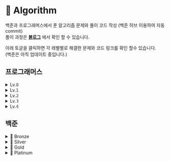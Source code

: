 # 📌 Algorithm

백준과 프로그래머스에서 푼 알고리즘 문제와 풀이 코드 작성 (백준 허브 이용하여 자동 commit)   
풀이 과정은 **[블로그](https://hy-ung.tistory.com/category/Algorithm)** 에서 확인 할 수 있습니다.

아래 토글을 클릭하면 각 레별별로 해결한 문제와 코드 링크를 확인 할수 있습니다.   
(백준은 아직 업데이트 중입니다.)

## 프로그래머스
<details>
<summary>Lv.𝟘</summary>

- [두수의 차](https://github.com/hye-ung97/Algorithm/tree/8e17a3d259acd86e646ec4db1fae74af52aad166/%ED%94%84%EB%A1%9C%EA%B7%B8%EB%9E%98%EB%A8%B8%EC%8A%A4/lv0/120803.%E2%80%85%EB%91%90%E2%80%85%EC%88%98%EC%9D%98%E2%80%85%EC%B0%A8)
- [배열 두배 만들기](https://github.com/hye-ung97/Algorithm/tree/8e17a3d259acd86e646ec4db1fae74af52aad166/%ED%94%84%EB%A1%9C%EA%B7%B8%EB%9E%98%EB%A8%B8%EC%8A%A4/lv0/120809.%E2%80%85%EB%B0%B0%EC%97%B4%E2%80%85%EB%91%90%EB%B0%B0%E2%80%85%EB%A7%8C%EB%93%A4%EA%B8%B0)
- [나머지 구하기](https://github.com/hye-ung97/Algorithm/tree/8e17a3d259acd86e646ec4db1fae74af52aad166/%ED%94%84%EB%A1%9C%EA%B7%B8%EB%9E%98%EB%A8%B8%EC%8A%A4/lv0/120810.%E2%80%85%EB%82%98%EB%A8%B8%EC%A7%80%E2%80%85%EA%B5%AC%ED%95%98%EA%B8%B0)
- [로그인 성공?](https://github.com/hye-ung97/Algorithm/tree/8e17a3d259acd86e646ec4db1fae74af52aad166/%ED%94%84%EB%A1%9C%EA%B7%B8%EB%9E%98%EB%A8%B8%EC%8A%A4/lv0/120883.%E2%80%85%EB%A1%9C%EA%B7%B8%EC%9D%B8%E2%80%85%EC%84%B1%EA%B3%B5%EF%BC%9F)
- [A로 B만들기](https://github.com/hye-ung97/Algorithm/tree/8e17a3d259acd86e646ec4db1fae74af52aad166/%ED%94%84%EB%A1%9C%EA%B7%B8%EB%9E%98%EB%A8%B8%EC%8A%A4/lv0/120886.%E2%80%85A%EB%A1%9C%E2%80%85B%E2%80%85%EB%A7%8C%EB%93%A4%EA%B8%B0)
- [OX퀴즈](https://github.com/hye-ung97/Algorithm/tree/8e17a3d259acd86e646ec4db1fae74af52aad166/%ED%94%84%EB%A1%9C%EA%B7%B8%EB%9E%98%EB%A8%B8%EC%8A%A4/lv0/120907.%E2%80%85OX%ED%80%B4%EC%A6%88)
- [세균 증식](https://github.com/hye-ung97/Algorithm/tree/8e17a3d259acd86e646ec4db1fae74af52aad166/%ED%94%84%EB%A1%9C%EA%B7%B8%EB%9E%98%EB%A8%B8%EC%8A%A4/lv0/120910.%E2%80%85%EC%84%B8%EA%B7%A0%E2%80%85%EC%A6%9D%EC%8B%9D)
- [7의 개수](https://github.com/hye-ung97/Algorithm/tree/8e17a3d259acd86e646ec4db1fae74af52aad166/%ED%94%84%EB%A1%9C%EA%B7%B8%EB%9E%98%EB%A8%B8%EC%8A%A4/lv0/120912.%E2%80%857%EC%9D%98%E2%80%85%EA%B0%9C%EC%88%98)
- [잘라서 배열로 저장하기](https://github.com/hye-ung97/Algorithm/tree/8e17a3d259acd86e646ec4db1fae74af52aad166/%ED%94%84%EB%A1%9C%EA%B7%B8%EB%9E%98%EB%A8%B8%EC%8A%A4/lv0/120913.%E2%80%85%EC%9E%98%EB%9D%BC%EC%84%9C%E2%80%85%EB%B0%B0%EC%97%B4%EB%A1%9C%E2%80%85%EC%A0%80%EC%9E%A5%ED%95%98%EA%B8%B0)
- [연속된 수의 합](https://github.com/hye-ung97/Algorithm/tree/8e17a3d259acd86e646ec4db1fae74af52aad166/%ED%94%84%EB%A1%9C%EA%B7%B8%EB%9E%98%EB%A8%B8%EC%8A%A4/lv0/120923.%E2%80%85%EC%97%B0%EC%86%8D%EB%90%9C%E2%80%85%EC%88%98%EC%9D%98%E2%80%85%ED%95%A9)
- [옹알이(1)](https://github.com/hye-ung97/Algorithm/tree/8e17a3d259acd86e646ec4db1fae74af52aad166/%ED%94%84%EB%A1%9C%EA%B7%B8%EB%9E%98%EB%A8%B8%EC%8A%A4/lv0/120956.%E2%80%85%EC%98%B9%EC%95%8C%EC%9D%B4%E2%80%85%EF%BC%881%EF%BC%89)

</details>

<details>
<summary>Lv.𝟙</summary>

- [성격 유형 검사하기](https://github.com/hye-ung97/Algorithm/tree/8e17a3d259acd86e646ec4db1fae74af52aad166/%ED%94%84%EB%A1%9C%EA%B7%B8%EB%9E%98%EB%A8%B8%EC%8A%A4/lv1/118666.%E2%80%85%EC%84%B1%EA%B2%A9%E2%80%85%EC%9C%A0%ED%98%95%E2%80%85%EA%B2%80%EC%82%AC%ED%95%98%EA%B8%B0)
- [2016년](https://github.com/hye-ung97/Algorithm/tree/8e17a3d259acd86e646ec4db1fae74af52aad166/%ED%94%84%EB%A1%9C%EA%B7%B8%EB%9E%98%EB%A8%B8%EC%8A%A4/lv1/12901.%E2%80%852016%EB%85%84)
- [가운데 글자 가져오기](https://github.com/hye-ung97/Algorithm/tree/8e17a3d259acd86e646ec4db1fae74af52aad166/%ED%94%84%EB%A1%9C%EA%B7%B8%EB%9E%98%EB%A8%B8%EC%8A%A4/lv1/12903.%E2%80%85%EA%B0%80%EC%9A%B4%EB%8D%B0%E2%80%85%EA%B8%80%EC%9E%90%E2%80%85%EA%B0%80%EC%A0%B8%EC%98%A4%EA%B8%B0)
- [같은 숫자는 싫어](https://github.com/hye-ung97/Algorithm/tree/8e17a3d259acd86e646ec4db1fae74af52aad166/%ED%94%84%EB%A1%9C%EA%B7%B8%EB%9E%98%EB%A8%B8%EC%8A%A4/lv1/12906.%E2%80%85%EA%B0%99%EC%9D%80%E2%80%85%EC%88%AB%EC%9E%90%EB%8A%94%E2%80%85%EC%8B%AB%EC%96%B4)
- [나누어 떨어지는 숫자 배열](https://github.com/hye-ung97/Algorithm/tree/8e17a3d259acd86e646ec4db1fae74af52aad166/%ED%94%84%EB%A1%9C%EA%B7%B8%EB%9E%98%EB%A8%B8%EC%8A%A4/lv1/12910.%E2%80%85%EB%82%98%EB%88%84%EC%96%B4%E2%80%85%EB%96%A8%EC%96%B4%EC%A7%80%EB%8A%94%E2%80%85%EC%88%AB%EC%9E%90%E2%80%85%EB%B0%B0%EC%97%B4)
- [두 정수 사이의 합](https://github.com/hye-ung97/Algorithm/tree/8e17a3d259acd86e646ec4db1fae74af52aad166/%ED%94%84%EB%A1%9C%EA%B7%B8%EB%9E%98%EB%A8%B8%EC%8A%A4/lv1/12912.%E2%80%85%EB%91%90%E2%80%85%EC%A0%95%EC%88%98%E2%80%85%EC%82%AC%EC%9D%B4%EC%9D%98%E2%80%85%ED%95%A9)
- [문자열 내 마음대로 정렬하기](https://github.com/hye-ung97/Algorithm/tree/8e17a3d259acd86e646ec4db1fae74af52aad166/%ED%94%84%EB%A1%9C%EA%B7%B8%EB%9E%98%EB%A8%B8%EC%8A%A4/lv1/12915.%E2%80%85%EB%AC%B8%EC%9E%90%EC%97%B4%E2%80%85%EB%82%B4%E2%80%85%EB%A7%88%EC%9D%8C%EB%8C%80%EB%A1%9C%E2%80%85%EC%A0%95%EB%A0%AC%ED%95%98%EA%B8%B0)
- [문자열 내 p와 y의 개수](https://github.com/hye-ung97/Algorithm/tree/8e17a3d259acd86e646ec4db1fae74af52aad166/%ED%94%84%EB%A1%9C%EA%B7%B8%EB%9E%98%EB%A8%B8%EC%8A%A4/lv1/12916.%E2%80%85%EB%AC%B8%EC%9E%90%EC%97%B4%E2%80%85%EB%82%B4%E2%80%85p%EC%99%80%E2%80%85y%EC%9D%98%E2%80%85%EA%B0%9C%EC%88%98)
- [문자열 내림차순으로 배치하기](https://github.com/hye-ung97/Algorithm/tree/8e17a3d259acd86e646ec4db1fae74af52aad166/%ED%94%84%EB%A1%9C%EA%B7%B8%EB%9E%98%EB%A8%B8%EC%8A%A4/lv1/12917.%E2%80%85%EB%AC%B8%EC%9E%90%EC%97%B4%E2%80%85%EB%82%B4%EB%A6%BC%EC%B0%A8%EC%88%9C%EC%9C%BC%EB%A1%9C%E2%80%85%EB%B0%B0%EC%B9%98%ED%95%98%EA%B8%B0)
- [문자열 다루기 기본](https://github.com/hye-ung97/Algorithm/tree/8e17a3d259acd86e646ec4db1fae74af52aad166/%ED%94%84%EB%A1%9C%EA%B7%B8%EB%9E%98%EB%A8%B8%EC%8A%A4/lv1/12918.%E2%80%85%EB%AC%B8%EC%9E%90%EC%97%B4%E2%80%85%EB%8B%A4%EB%A3%A8%EA%B8%B0%E2%80%85%EA%B8%B0%EB%B3%B8)
- [서울에서 김서방 찾기](https://github.com/hye-ung97/Algorithm/tree/8e17a3d259acd86e646ec4db1fae74af52aad166/%ED%94%84%EB%A1%9C%EA%B7%B8%EB%9E%98%EB%A8%B8%EC%8A%A4/lv1/12919.%E2%80%85%EC%84%9C%EC%9A%B8%EC%97%90%EC%84%9C%E2%80%85%EA%B9%80%EC%84%9C%EB%B0%A9%E2%80%85%EC%B0%BE%EA%B8%B0)
- [소수 찾기](https://github.com/hye-ung97/Algorithm/tree/8e17a3d259acd86e646ec4db1fae74af52aad166/%ED%94%84%EB%A1%9C%EA%B7%B8%EB%9E%98%EB%A8%B8%EC%8A%A4/lv1/12921.%E2%80%85%EC%86%8C%EC%88%98%E2%80%85%EC%B0%BE%EA%B8%B0)
- [수박수박수박수박수박수?](https://github.com/hye-ung97/Algorithm/tree/8e17a3d259acd86e646ec4db1fae74af52aad166/%ED%94%84%EB%A1%9C%EA%B7%B8%EB%9E%98%EB%A8%B8%EC%8A%A4/lv1/12922.%E2%80%85%EC%88%98%EB%B0%95%EC%88%98%EB%B0%95%EC%88%98%EB%B0%95%EC%88%98%EB%B0%95%EC%88%98%EB%B0%95%EC%88%98%EF%BC%9F)
- [시저암호](https://github.com/hye-ung97/Algorithm/tree/8e17a3d259acd86e646ec4db1fae74af52aad166/%ED%94%84%EB%A1%9C%EA%B7%B8%EB%9E%98%EB%A8%B8%EC%8A%A4/lv1/12926.%E2%80%85%EC%8B%9C%EC%A0%80%E2%80%85%EC%95%94%ED%98%B8)
- [약수의 합](https://github.com/hye-ung97/Algorithm/tree/8e17a3d259acd86e646ec4db1fae74af52aad166/%ED%94%84%EB%A1%9C%EA%B7%B8%EB%9E%98%EB%A8%B8%EC%8A%A4/lv1/12928.%E2%80%85%EC%95%BD%EC%88%98%EC%9D%98%E2%80%85%ED%95%A9)
- [이상한 문자 만들기](https://github.com/hye-ung97/Algorithm/tree/8e17a3d259acd86e646ec4db1fae74af52aad166/%ED%94%84%EB%A1%9C%EA%B7%B8%EB%9E%98%EB%A8%B8%EC%8A%A4/lv1/12930.%E2%80%85%EC%9D%B4%EC%83%81%ED%95%9C%E2%80%85%EB%AC%B8%EC%9E%90%E2%80%85%EB%A7%8C%EB%93%A4%EA%B8%B0)
- [자릿수 더하기](https://github.com/hye-ung97/Algorithm/tree/8e17a3d259acd86e646ec4db1fae74af52aad166/%ED%94%84%EB%A1%9C%EA%B7%B8%EB%9E%98%EB%A8%B8%EC%8A%A4/lv1/12931.%E2%80%85%EC%9E%90%EB%A6%BF%EC%88%98%E2%80%85%EB%8D%94%ED%95%98%EA%B8%B0)
- [자연수 뒤집어 배열로 만들기](https://github.com/hye-ung97/Algorithm/tree/8e17a3d259acd86e646ec4db1fae74af52aad166/%ED%94%84%EB%A1%9C%EA%B7%B8%EB%9E%98%EB%A8%B8%EC%8A%A4/lv1/12932.%E2%80%85%EC%9E%90%EC%97%B0%EC%88%98%E2%80%85%EB%92%A4%EC%A7%91%EC%96%B4%E2%80%85%EB%B0%B0%EC%97%B4%EB%A1%9C%E2%80%85%EB%A7%8C%EB%93%A4%EA%B8%B0)
- [정수 내림차순으로 배치하기](https://github.com/hye-ung97/Algorithm/tree/8e17a3d259acd86e646ec4db1fae74af52aad166/%ED%94%84%EB%A1%9C%EA%B7%B8%EB%9E%98%EB%A8%B8%EC%8A%A4/lv1/12933.%E2%80%85%EC%A0%95%EC%88%98%E2%80%85%EB%82%B4%EB%A6%BC%EC%B0%A8%EC%88%9C%EC%9C%BC%EB%A1%9C%E2%80%85%EB%B0%B0%EC%B9%98%ED%95%98%EA%B8%B0)
- [정수 제곱근 판별](https://github.com/hye-ung97/Algorithm/tree/8e17a3d259acd86e646ec4db1fae74af52aad166/%ED%94%84%EB%A1%9C%EA%B7%B8%EB%9E%98%EB%A8%B8%EC%8A%A4/lv1/12934.%E2%80%85%EC%A0%95%EC%88%98%E2%80%85%EC%A0%9C%EA%B3%B1%EA%B7%BC%E2%80%85%ED%8C%90%EB%B3%84)
- [제일 작은 수 제거하기](https://github.com/hye-ung97/Algorithm/tree/8e17a3d259acd86e646ec4db1fae74af52aad166/%ED%94%84%EB%A1%9C%EA%B7%B8%EB%9E%98%EB%A8%B8%EC%8A%A4/lv1/12935.%E2%80%85%EC%A0%9C%EC%9D%BC%E2%80%85%EC%9E%91%EC%9D%80%E2%80%85%EC%88%98%E2%80%85%EC%A0%9C%EA%B1%B0%ED%95%98%EA%B8%B0)
- [짝수와 홀수](https://github.com/hye-ung97/Algorithm/tree/8e17a3d259acd86e646ec4db1fae74af52aad166/%ED%94%84%EB%A1%9C%EA%B7%B8%EB%9E%98%EB%A8%B8%EC%8A%A4/lv1/12937.%E2%80%85%EC%A7%9D%EC%88%98%EC%99%80%E2%80%85%ED%99%80%EC%88%98)
- [콜라츠 추측](https://github.com/hye-ung97/Algorithm/tree/8e17a3d259acd86e646ec4db1fae74af52aad166/%ED%94%84%EB%A1%9C%EA%B7%B8%EB%9E%98%EB%A8%B8%EC%8A%A4/lv1/12943.%E2%80%85%EC%BD%9C%EB%9D%BC%EC%B8%A0%E2%80%85%EC%B6%94%EC%B8%A1)
- [하샤드 수](https://github.com/hye-ung97/Algorithm/tree/8e17a3d259acd86e646ec4db1fae74af52aad166/%ED%94%84%EB%A1%9C%EA%B7%B8%EB%9E%98%EB%A8%B8%EC%8A%A4/lv1/12947.%E2%80%85%ED%95%98%EC%83%A4%EB%93%9C%E2%80%85%EC%88%98)
- [핸드폰 번호 가리기](https://github.com/hye-ung97/Algorithm/tree/8e17a3d259acd86e646ec4db1fae74af52aad166/%ED%94%84%EB%A1%9C%EA%B7%B8%EB%9E%98%EB%A8%B8%EC%8A%A4/lv1/12948.%E2%80%85%ED%95%B8%EB%93%9C%ED%8F%B0%E2%80%85%EB%B2%88%ED%98%B8%E2%80%85%EA%B0%80%EB%A6%AC%EA%B8%B0)
- [행렬의 덧셈](https://github.com/hye-ung97/Algorithm/tree/8e17a3d259acd86e646ec4db1fae74af52aad166/%ED%94%84%EB%A1%9C%EA%B7%B8%EB%9E%98%EB%A8%B8%EC%8A%A4/lv1/12950.%E2%80%85%ED%96%89%EB%A0%AC%EC%9D%98%E2%80%85%EB%8D%A7%EC%85%88)
- [x만큼 간격이 있는 n개의 숫자](https://github.com/hye-ung97/Algorithm/tree/8e17a3d259acd86e646ec4db1fae74af52aad166/%ED%94%84%EB%A1%9C%EA%B7%B8%EB%9E%98%EB%A8%B8%EC%8A%A4/lv1/12954.%E2%80%85x%EB%A7%8C%ED%81%BC%E2%80%85%EA%B0%84%EA%B2%A9%EC%9D%B4%E2%80%85%EC%9E%88%EB%8A%94%E2%80%85n%EA%B0%9C%EC%9D%98%E2%80%85%EC%88%AB%EC%9E%90)
- [직사각형 별 찍기](https://github.com/hye-ung97/Algorithm/tree/8e17a3d259acd86e646ec4db1fae74af52aad166/%ED%94%84%EB%A1%9C%EA%B7%B8%EB%9E%98%EB%A8%B8%EC%8A%A4/lv1/12969.%E2%80%85%EC%A7%81%EC%82%AC%EA%B0%81%ED%98%95%E2%80%85%EB%B3%84%EC%B0%8D%EA%B8%B0)
- [소수 만들기](https://github.com/hye-ung97/Algorithm/tree/8e17a3d259acd86e646ec4db1fae74af52aad166/%ED%94%84%EB%A1%9C%EA%B7%B8%EB%9E%98%EB%A8%B8%EC%8A%A4/lv1/12977.%E2%80%85%EC%86%8C%EC%88%98%E2%80%85%EB%A7%8C%EB%93%A4%EA%B8%B0)
- [예산](https://github.com/hye-ung97/Algorithm/tree/8e17a3d259acd86e646ec4db1fae74af52aad166/%ED%94%84%EB%A1%9C%EA%B7%B8%EB%9E%98%EB%A8%B8%EC%8A%A4/lv1/12982.%E2%80%85%EC%98%88%EC%82%B0)
- [숫자 짝꿍](https://github.com/hye-ung97/Algorithm/tree/8e17a3d259acd86e646ec4db1fae74af52aad166/%ED%94%84%EB%A1%9C%EA%B7%B8%EB%9E%98%EB%A8%B8%EC%8A%A4/lv1/131128.%E2%80%85%EC%88%AB%EC%9E%90%E2%80%85%EC%A7%9D%EA%BF%8D)
- [삼총사](https://github.com/hye-ung97/Algorithm/tree/8e17a3d259acd86e646ec4db1fae74af52aad166/%ED%94%84%EB%A1%9C%EA%B7%B8%EB%9E%98%EB%A8%B8%EC%8A%A4/lv1/131705.%E2%80%85%EC%82%BC%EC%B4%9D%EC%82%AC)
- [비밀지도](https://github.com/hye-ung97/Algorithm/tree/8e17a3d259acd86e646ec4db1fae74af52aad166/%ED%94%84%EB%A1%9C%EA%B7%B8%EB%9E%98%EB%A8%B8%EC%8A%A4/lv1/17681.%E2%80%85%EF%BC%BB1%EC%B0%A8%EF%BC%BD%E2%80%85%EB%B9%84%EB%B0%80%EC%A7%80%EB%8F%84)
- [다트 게임](https://github.com/hye-ung97/Algorithm/tree/8e17a3d259acd86e646ec4db1fae74af52aad166/%ED%94%84%EB%A1%9C%EA%B7%B8%EB%9E%98%EB%A8%B8%EC%8A%A4/lv1/17682.%E2%80%85%EF%BC%BB1%EC%B0%A8%EF%BC%BD%E2%80%85%EB%8B%A4%ED%8A%B8%E2%80%85%EA%B2%8C%EC%9E%84)
- [폰켓몬](https://github.com/hye-ung97/Algorithm/tree/8e17a3d259acd86e646ec4db1fae74af52aad166/%ED%94%84%EB%A1%9C%EA%B7%B8%EB%9E%98%EB%A8%B8%EC%8A%A4/lv1/1845.%E2%80%85%ED%8F%B0%EC%BC%93%EB%AA%AC)
- [완주하지 못한 선수](https://github.com/hye-ung97/Algorithm/tree/8e17a3d259acd86e646ec4db1fae74af52aad166/%ED%94%84%EB%A1%9C%EA%B7%B8%EB%9E%98%EB%A8%B8%EC%8A%A4/lv1/42576.%E2%80%85%EC%99%84%EC%A3%BC%ED%95%98%EC%A7%80%E2%80%85%EB%AA%BB%ED%95%9C%E2%80%85%EC%84%A0%EC%88%98)
- [K번째수](https://github.com/hye-ung97/Algorithm/tree/8e17a3d259acd86e646ec4db1fae74af52aad166/%ED%94%84%EB%A1%9C%EA%B7%B8%EB%9E%98%EB%A8%B8%EC%8A%A4/lv1/42748.%E2%80%85K%EB%B2%88%EC%A7%B8%EC%88%98)
- [모의고사](https://github.com/hye-ung97/Algorithm/tree/8e17a3d259acd86e646ec4db1fae74af52aad166/%ED%94%84%EB%A1%9C%EA%B7%B8%EB%9E%98%EB%A8%B8%EC%8A%A4/lv1/42840.%E2%80%85%EB%AA%A8%EC%9D%98%EA%B3%A0%EC%82%AC)
- [체육복](https://github.com/hye-ung97/Algorithm/tree/8e17a3d259acd86e646ec4db1fae74af52aad166/%ED%94%84%EB%A1%9C%EA%B7%B8%EB%9E%98%EB%A8%B8%EC%8A%A4/lv1/42862.%E2%80%85%EC%B2%B4%EC%9C%A1%EB%B3%B5)
- [실패율](https://github.com/hye-ung97/Algorithm/tree/8e17a3d259acd86e646ec4db1fae74af52aad166/%ED%94%84%EB%A1%9C%EA%B7%B8%EB%9E%98%EB%A8%B8%EC%8A%A4/lv1/42889.%E2%80%85%EC%8B%A4%ED%8C%A8%EC%9C%A8)
- [두 개 뽑아서 더하기](https://github.com/hye-ung97/Algorithm/tree/8e17a3d259acd86e646ec4db1fae74af52aad166/%ED%94%84%EB%A1%9C%EA%B7%B8%EB%9E%98%EB%A8%B8%EC%8A%A4/lv1/68644.%E2%80%85%EB%91%90%E2%80%85%EA%B0%9C%E2%80%85%EB%BD%91%EC%95%84%EC%84%9C%E2%80%85%EB%8D%94%ED%95%98%EA%B8%B0)
- [3진법 뒤집기](https://github.com/hye-ung97/Algorithm/tree/8e17a3d259acd86e646ec4db1fae74af52aad166/%ED%94%84%EB%A1%9C%EA%B7%B8%EB%9E%98%EB%A8%B8%EC%8A%A4/lv1/68935.%E2%80%853%EC%A7%84%EB%B2%95%E2%80%85%EB%92%A4%EC%A7%91%EA%B8%B0)
- [내적](https://github.com/hye-ung97/Algorithm/tree/8e17a3d259acd86e646ec4db1fae74af52aad166/%ED%94%84%EB%A1%9C%EA%B7%B8%EB%9E%98%EB%A8%B8%EC%8A%A4/lv1/70128.%E2%80%85%EB%82%B4%EC%A0%81)
- [신규 아이디 추천](https://github.com/hye-ung97/Algorithm/tree/8e17a3d259acd86e646ec4db1fae74af52aad166/%ED%94%84%EB%A1%9C%EA%B7%B8%EB%9E%98%EB%A8%B8%EC%8A%A4/lv1/72410.%E2%80%85%EC%8B%A0%EA%B7%9C%E2%80%85%EC%95%84%EC%9D%B4%EB%94%94%E2%80%85%EC%B6%94%EC%B2%9C)
- [음양 더하기](https://github.com/hye-ung97/Algorithm/tree/8e17a3d259acd86e646ec4db1fae74af52aad166/%ED%94%84%EB%A1%9C%EA%B7%B8%EB%9E%98%EB%A8%B8%EC%8A%A4/lv1/76501.%E2%80%85%EC%9D%8C%EC%96%91%E2%80%85%EB%8D%94%ED%95%98%EA%B8%B0)
- [로또의 최고 순위와 최저 순위](https://github.com/hye-ung97/Algorithm/tree/8e17a3d259acd86e646ec4db1fae74af52aad166/%ED%94%84%EB%A1%9C%EA%B7%B8%EB%9E%98%EB%A8%B8%EC%8A%A4/lv1/77484.%E2%80%85%EB%A1%9C%EB%98%90%EC%9D%98%E2%80%85%EC%B5%9C%EA%B3%A0%E2%80%85%EC%88%9C%EC%9C%84%EC%99%80%E2%80%85%EC%B5%9C%EC%A0%80%E2%80%85%EC%88%9C%EC%9C%84)
- [약수의 개수와 덧셈](https://github.com/hye-ung97/Algorithm/tree/8e17a3d259acd86e646ec4db1fae74af52aad166/%ED%94%84%EB%A1%9C%EA%B7%B8%EB%9E%98%EB%A8%B8%EC%8A%A4/lv1/77884.%E2%80%85%EC%95%BD%EC%88%98%EC%9D%98%E2%80%85%EA%B0%9C%EC%88%98%EC%99%80%E2%80%85%EB%8D%A7%EC%85%88)
- [숫자 문자열과 영단어](https://github.com/hye-ung97/Algorithm/tree/8e17a3d259acd86e646ec4db1fae74af52aad166/%ED%94%84%EB%A1%9C%EA%B7%B8%EB%9E%98%EB%A8%B8%EC%8A%A4/lv1/81301.%E2%80%85%EC%88%AB%EC%9E%90%E2%80%85%EB%AC%B8%EC%9E%90%EC%97%B4%EA%B3%BC%E2%80%85%EC%98%81%EB%8B%A8%EC%96%B4)
- [부족한 금액 계산하기](https://github.com/hye-ung97/Algorithm/tree/8e17a3d259acd86e646ec4db1fae74af52aad166/%ED%94%84%EB%A1%9C%EA%B7%B8%EB%9E%98%EB%A8%B8%EC%8A%A4/lv1/82612.%E2%80%85%EB%B6%80%EC%A1%B1%ED%95%9C%E2%80%85%EA%B8%88%EC%95%A1%E2%80%85%EA%B3%84%EC%82%B0%ED%95%98%EA%B8%B0)
- [없는 숫자 더하기](https://github.com/hye-ung97/Algorithm/tree/8e17a3d259acd86e646ec4db1fae74af52aad166/%ED%94%84%EB%A1%9C%EA%B7%B8%EB%9E%98%EB%A8%B8%EC%8A%A4/lv1/86051.%E2%80%85%EC%97%86%EB%8A%94%E2%80%85%EC%88%AB%EC%9E%90%E2%80%85%EB%8D%94%ED%95%98%EA%B8%B0)
- [최소직사각형](https://github.com/hye-ung97/Algorithm/tree/8e17a3d259acd86e646ec4db1fae74af52aad166/%ED%94%84%EB%A1%9C%EA%B7%B8%EB%9E%98%EB%A8%B8%EC%8A%A4/lv1/86491.%E2%80%85%EC%B5%9C%EC%86%8C%EC%A7%81%EC%82%AC%EA%B0%81%ED%98%95)
- [나머지가 1이 되는 수 찾기](https://github.com/hye-ung97/Algorithm/tree/8e17a3d259acd86e646ec4db1fae74af52aad166/%ED%94%84%EB%A1%9C%EA%B7%B8%EB%9E%98%EB%A8%B8%EC%8A%A4/lv1/87389.%E2%80%85%EB%82%98%EB%A8%B8%EC%A7%80%EA%B0%80%E2%80%851%EC%9D%B4%E2%80%85%EB%90%98%EB%8A%94%E2%80%85%EC%88%98%E2%80%85%EC%B0%BE%EA%B8%B0)
- [신고 결과 받기](https://github.com/hye-ung97/Algorithm/tree/8e17a3d259acd86e646ec4db1fae74af52aad166/%ED%94%84%EB%A1%9C%EA%B7%B8%EB%9E%98%EB%A8%B8%EC%8A%A4/lv1/92334.%E2%80%85%EC%8B%A0%EA%B3%A0%E2%80%85%EA%B2%B0%EA%B3%BC%E2%80%85%EB%B0%9B%EA%B8%B0)
- [덧칠하기](프로그래머스/unrated/161989. 덧칠하기/덧칠하기.java)
- [공원산책](프로그래머스/unrated/172928. 공원 산책/README.md)

</details>

<details>
<summary>Lv.𝟚</summary>

- [두 큐 합 같게 만들기](https://github.com/hye-ung97/Algorithm/tree/8e17a3d259acd86e646ec4db1fae74af52aad166/%ED%94%84%EB%A1%9C%EA%B7%B8%EB%9E%98%EB%A8%B8%EC%8A%A4/lv2/118667.%E2%80%85%EB%91%90%E2%80%85%ED%81%90%E2%80%85%ED%95%A9%E2%80%85%EA%B0%99%EA%B2%8C%E2%80%85%EB%A7%8C%EB%93%A4%EA%B8%B0)
- [124 나라의 숫자](https://github.com/hye-ung97/Algorithm/tree/8e17a3d259acd86e646ec4db1fae74af52aad166/%ED%94%84%EB%A1%9C%EA%B7%B8%EB%9E%98%EB%A8%B8%EC%8A%A4/lv2/12899.%E2%80%85124%E2%80%85%EB%82%98%EB%9D%BC%EC%9D%98%E2%80%85%EC%88%AB%EC%9E%90)
- [가장 큰 정사각형 찾기](https://github.com/hye-ung97/Algorithm/tree/8e17a3d259acd86e646ec4db1fae74af52aad166/%ED%94%84%EB%A1%9C%EA%B7%B8%EB%9E%98%EB%A8%B8%EC%8A%A4/lv2/12905.%E2%80%85%EA%B0%80%EC%9E%A5%E2%80%85%ED%81%B0%E2%80%85%EC%A0%95%EC%82%AC%EA%B0%81%ED%98%95%E2%80%85%EC%B0%BE%EA%B8%B0)
- [올바른 괄호](https://github.com/hye-ung97/Algorithm/tree/8e17a3d259acd86e646ec4db1fae74af52aad166/%ED%94%84%EB%A1%9C%EA%B7%B8%EB%9E%98%EB%A8%B8%EC%8A%A4/lv2/12909.%E2%80%85%EC%98%AC%EB%B0%94%EB%A5%B8%E2%80%85%EA%B4%84%ED%98%B8)
- [다음 큰 숫자](https://github.com/hye-ung97/Algorithm/tree/8e17a3d259acd86e646ec4db1fae74af52aad166/%ED%94%84%EB%A1%9C%EA%B7%B8%EB%9E%98%EB%A8%B8%EC%8A%A4/lv2/12911.%E2%80%85%EB%8B%A4%EC%9D%8C%E2%80%85%ED%81%B0%E2%80%85%EC%88%AB%EC%9E%90)
- [땅따먹기](https://github.com/hye-ung97/Algorithm/tree/8e17a3d259acd86e646ec4db1fae74af52aad166/%ED%94%84%EB%A1%9C%EA%B7%B8%EB%9E%98%EB%A8%B8%EC%8A%A4/lv2/12913.%E2%80%85%EB%95%85%EB%94%B0%EB%A8%B9%EA%B8%B0)
- [멀리 뛰기](https://github.com/hye-ung97/Algorithm/tree/8e17a3d259acd86e646ec4db1fae74af52aad166/%ED%94%84%EB%A1%9C%EA%B7%B8%EB%9E%98%EB%A8%B8%EC%8A%A4/lv2/12914.%E2%80%85%EB%A9%80%EB%A6%AC%E2%80%85%EB%9B%B0%EA%B8%B0)
- [숫자의 표현](프로그래머스/lv2/12924. 숫자의 표현)
- [줄 서는 방법](프로그래머스/lv2/12936. 줄 서는 방법)
- [최댓값과 최솟값](프로그래머스/lv2/12939. 최댓값과 최솟값)
- [최솟값 만들기](프로그래머스/lv2/12941. 최솟값 만들기)
- [피보나치 수](프로그래머스/lv2/12945. 피보나치 수)
- [행렬의 곱셈](프로그래머스/lv2/12949. 행렬의 곱셈)
- [JadenCase 문자열 만들기](프로그래머스/lv2/12951. JadenCase 문자열 만들기)
- [N개의 최소공배수](프로그래머스/lv2/12953. N개의 최소공배수)
- [짝지어 제거하기](프로그래머스/lv2/12973. 짝지어 제거하기)
- [점프와 순간 이동](프로그래머스/lv2/12980. 점프와 순간 이동)
- [영어 끝말잇기](프로그래머스/lv2/12981. 영어 끝말잇기)
- [가격이 제일 비싼 식품의 정보 출력하기](https://github.com/hye-ung97/Algorithm/tree/8e17a3d259acd86e646ec4db1fae74af52aad166/%ED%94%84%EB%A1%9C%EA%B7%B8%EB%9E%98%EB%A8%B8%EC%8A%A4/lv2/131115.%E2%80%85%EA%B0%80%EA%B2%A9%EC%9D%B4%E2%80%85%EC%A0%9C%EC%9D%BC%E2%80%85%EB%B9%84%EC%8B%BC%E2%80%85%EC%8B%9D%ED%92%88%EC%9D%98%E2%80%85%EC%A0%95%EB%B3%B4%E2%80%85%EC%B6%9C%EB%A0%A5%ED%95%98%EA%B8%B0)
- [할인 행사](프로그래머스/lv2/131127. 할인 행사)
- [연속 부분 수열 합의 개수](프로그래머스/lv2/131701. 연속 부분 수열 합의 개수)
- [뉴스 클러스터링](프로그래머스/lv2/17677. ［1차］ 뉴스 클러스터링)
- [캐시](프로그래머스/lv2/17680. ［1차］ 캐시)
- [압축](프로그래머스/lv2/17684. ［3차］ 압축)
- [파일명 정렬](프로그래머스/lv2/17686. ［3차］ 파일명 정렬)
- [n진수 게임](프로그래머스/lv2/17687. ［3차］ n진수 게임)
- [전화번호 목록](프로그래머스/lv2/42577. 전화번호 목록)
- [의상](프로그래머스/lv2/42578. 의상)
- [다리를 지나는 트럭](프로그래머스/lv2/42583. 다리를 지나는 트럭)
- [주식가격](프로그래머스/lv2/42584. 주식가격)
- [기능개발](프로그래머스/lv2/42586. 기능개발)
- [프린터](프로그래머스/lv2/42587. 프린터)
- [더 맵게](프로그래머스/lv2/42626. 더 맵게)
- [가장 큰 수](프로그래머스/lv2/42746. 가장 큰 수)
- [H-Index](프로그래머스/lv2/42747. H－Index)
- [소수 찾기](프로그래머스/lv2/42839. 소수 찾기)
- [카펫](프로그래머스/lv2/42842. 카펫)
- [큰 수 만들기](프로그래머스/lv2/42883. 큰 수 만들기)
- [구명보트](프로그래머스/lv2/42885. 구명보트)
- [오픈채팅방](프로그래머스/lv2/42888. 오픈채팅방)
- [타겟 넘버](프로그래머스/lv2/43165. 타겟 넘버)
- [스킬트리](프로그래머스/lv2/49993. 스킬트리)
- [방문 길이](프로그래머스/lv2/49994. 방문 길이)
- [튜플](프로그래머스/lv2/64065. 튜플)
- [수식 최대화](프로그래머스/lv2/67257. ［카카오 인턴］ 수식 최대화)
- [쿼드압축 후 개수 세기](프로그래머스/lv2/68936. 쿼드압축 후 개수 세기)
- [이진 변환 반복 하기](프로그래머스/lv2/70129. 이진 변환 반복하기)
- [메뉴 리뉴얼](프로그래머스/lv2/72411. 메뉴 리뉴얼)
- [괄호 회전하기](프로그래머스/lv2/76502. 괄호 회전하기)
- [2개 이하로 다른 비트](프로그래머스/lv2/77885. 2개 이하로 다른 비트)
- [모음 사전](프로그래머스/lv2/84512. 모음 사전)
- [피로도](프로그래머스/lv2/87946. 피로도)
- [k진수에서 소수 개수 구하기](프로그래머스/lv2/92335. k진수에서 소수 개수 구하기)
- [주차 요금 계산](https://github.com/hye-ung97/Algorithm/tree/8e17a3d259acd86e646ec4db1fae74af52aad166/%ED%94%84%EB%A1%9C%EA%B7%B8%EB%9E%98%EB%A8%B8%EC%8A%A4/lv2/92341.%E2%80%85%EC%A3%BC%EC%B0%A8%E2%80%85%EC%9A%94%EA%B8%88%E2%80%85%EA%B3%84%EC%82%B0)

</details>

<details>
<summary>Lv.𝟛</summary>

- [가장 긴 팰린드롬](프로그래머스/lv3/12904. 가장 긴 팰린드롬)
- [거스름돈](프로그래머스/lv3/12907. 거스름돈)
- [야근 지수](프로그래머스/lv3/12927. 야근 지수)
- [최고의 집합](프로그래머스/lv3/12938. 최고의 집합)
- [스티커 모으기(2)](프로그래머스/lv3/12971. 스티커 모으기（2）)
- [기지국 설치](프로그래머스/lv3/12979. 기지국 설치)
- [숫자 게임](프로그래머스/lv3/12987. 숫자 게임)
- [베스트앨범](프로그래머스/lv3/42579. 베스트앨범)
- [이중우선순위큐](프로그래머스/lv3/42628. 이중우선순위큐)
- [단속카메라](프로그래머스/lv3/42884. 단속카메라)
- [등굣길](프로그래머스/lv3/42898. 등굣길)
- [정수 삼각형](프로그래머스/lv3/43105. 정수 삼각형)
- [네트워크](프로그래머스/lv3/43162. 네트워크)
- [단어 변환](프로그래머스/lv3/43163. 단어 변환)
- [여행경로](프로그래머스/lv3/43164. 여행경로)
- [입국 심사](프로그래머스/lv3/43238. 입국심사)
- [가장 먼 노드](프로그래머스/lv3/49189. 가장 먼 노드)
- [순위](프로그래머스/lv3/49191. 순위)
- [불량 사용자](프로그래머스/lv3/64064. 불량 사용자)
- [보석 쇼핑](프로그래머스/lv3/67258. ［카카오 인턴］ 보석 쇼핑)

</details>

<details>
<summary>Lv.𝟜</summary>

- [징검다리](프로그래머스/lv4/43236. 징검다리)
- [호텔 방 배정](프로그래머스/lv4/64063. 호텔 방 배정)

</details>

## 백준

<details>
<summary>🥉 Bronze</summary>

- []()

</details>

<details>
<summary>🥈 Silver</summary>

- []()

</details>

<details>
<summary>🥇 Gold</summary>

- []()

</details>

<details>
<summary>💎 Platinum</summary>

- [가장 긴 증가하는 부분 수열5](백준/Platinum/14003. 가장 긴 증가하는 부분 수열 5)
- [K번째 최단경로 찾기](백준/Platinum/1854. K번째 최단경로 찾기)

</details>






